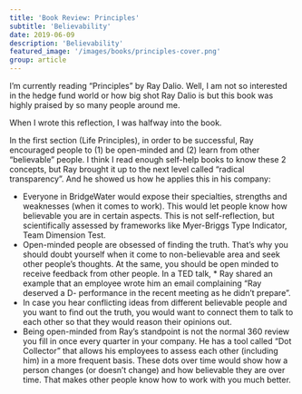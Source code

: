 ```yaml
---
title: 'Book Review: Principles'
subtitle: 'Believability'
date: 2019-06-09
description: 'Believability'
featured_image: '/images/books/principles-cover.png'
group: article
---
```

I’m currently reading “Principles” by Ray Dalio. Well, I am not so interested in the hedge fund world or how big shot Ray Dalio is but this book was highly praised by so many people around me.

When I wrote this reflection, I was halfway into the book.

In the first section (Life Principles), in order to be successful, Ray encouraged people to (1) be open-minded and (2) learn from other “believable” people. I think I read enough self-help books to know these 2 concepts, but Ray brought it up to the next level called “radical transparency”. And he showed us how he applies this in his company:

* Everyone in BridgeWater would expose their specialties, strengths and weaknesses (when it comes to work). This would let people know how believable you are in certain aspects. This is not self-reflection, but scientifically assessed by frameworks like Myer-Briggs Type Indicator, Team Dimension Test.
* Open-minded people are obsessed of finding the truth. That’s why you should doubt yourself when it come to non-believable area and seek other people’s thoughts. At the same, you should be open minded to receive feedback from other people. In a TED talk, * Ray shared an example that an employee wrote him an email complaining “Ray deserved a D- performance in the recent meeting as he didn’t prepare”.
* In case you hear conflicting ideas from different believable people and you want to find out the truth, you would want to connect them to talk to each other so that they would reason their opinions out.
* Being open-minded from Ray’s standpoint is not the normal 360 review you fill in once every quarter in your company. He has a tool called “Dot Collector” that allows his employees to assess each other (including him) in a more frequent basis. These dots over time would show how a person changes (or doesn’t change) and how believable they are over time. That makes other people know how to work with you much better.
